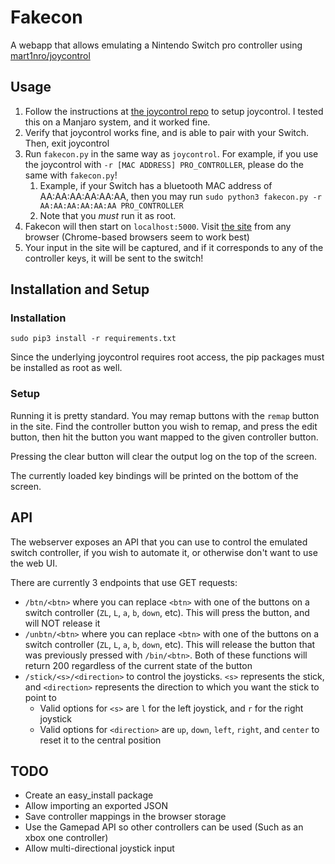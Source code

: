 # Fakecon

A webapp that allows emulating a Nintendo Switch pro controller using [mart1nro/joycontrol](https://github.com/mart1nro/joycontrol)

## Usage

1. Follow the instructions at [the joycontrol repo](https://github.com/mart1nro/joycontrol) to setup joycontrol. I tested this on a Manjaro system, and it worked fine.
1. Verify that joycontrol works fine, and is able to pair with your Switch. Then, exit joycontrol
1. Run `fakecon.py` in the same way as `joycontrol`. For example, if you use the joycontrol with `-r [MAC ADDRESS] PRO_CONTROLLER`, please do the same with `fakecon.py`!
   1. Example, if your Switch has a bluetooth MAC address of AA:AA:AA:AA:AA:AA, then you may run `sudo python3 fakecon.py -r AA:AA:AA:AA:AA:AA PRO_CONTROLLER`
   2. Note that you _must_ run it as root.
1. Fakecon will then start on `localhost:5000`. Visit [the site](http://localhost:5000) from any browser (Chrome-based browsers seem to work best)
1. Your input in the site will be captured, and if it corresponds to any of the controller keys, it will be sent to the switch!

## Installation and Setup

### Installation

`sudo pip3 install -r requirements.txt`

Since the underlying joycontrol requires root access, the pip packages must be installed as root as well.

### Setup

Running it is pretty standard. You may remap buttons with the `remap` button in the site. Find the controller button you wish to remap, and press the edit button, then hit the button you want mapped to the given controller button.

Pressing the clear button will clear the output log on the top of the screen.

The currently loaded key bindings will be printed on the bottom of the screen.

## API

The webserver exposes an API that you can use to control the emulated switch controller, if you wish to automate it, or otherwise don't want to use the web UI.

There are currently 3 endpoints that use GET requests:

- `/btn/<btn>` where you can replace `<btn>` with one of the buttons on a switch controller (`ZL`, `L`, `a`, `b`, `down`, etc). This will press the button, and will NOT release it
- `/unbtn/<btn>` where you can replace `<btn>` with one of the buttons on a switch controller (`ZL`, `L`, `a`, `b`, `down`, etc). This will release the button that was previously pressed with `/bin/<btn>`. Both of these functions will return 200 regardless of the current state of the button
- `/stick/<s>/<direction>` to control the joysticks. `<s>` represents the stick, and `<direction>` represents the direction to which you want the stick to point to
  - Valid options for `<s>` are `l` for the left joystick, and `r` for the right joystick
  - Valid options for `<direction>` are `up`, `down`, `left`, `right`, and `center` to reset it to the central position

## TODO

- Create an easy_install package
- Allow importing an exported JSON
- Save controller mappings in the browser storage
- Use the Gamepad API so other controllers can be used (Such as an xbox one controller)
- Allow multi-directional joystick input
